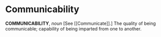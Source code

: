 # Communicability

**COMMUNICABILITY**, _noun_ \[See [[Communicate]].\] The quality of being communicable; capability of being imparted from one to another.
